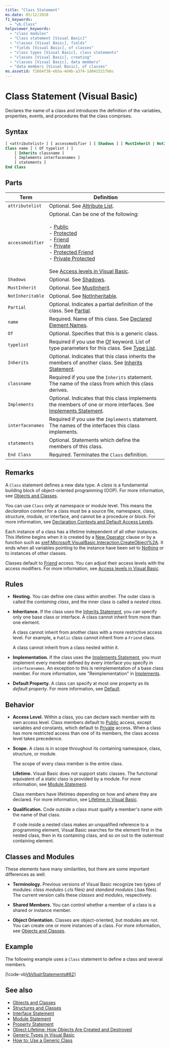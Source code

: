 ```yaml
---
title: "Class Statement"
ms.date: 05/12/2018
f1_keywords: 
  - "vb.Class"
helpviewer_keywords: 
  - "class modules"
  - "Class statement [Visual Basic]"
  - "classes [Visual Basic], fields"
  - "fields [Visual Basic], of classes"
  - "class types [Visual Basic], class statements"
  - "classes [Visual Basic], creating"
  - "classes [Visual Basic], data members"
  - "data members [Visual Basic], of classes"
ms.assetid: f2664f38-eb5a-4d4b-a374-1d041521fb6c
---
```

# Class Statement (Visual Basic)
Declares the name of a class and introduces the definition of the variables, properties, events, and procedures that the class comprises.  
  
## Syntax  
  
```vb  
[ <attributelist> ] [ accessmodifier ] [ Shadows ] [ MustInherit | NotInheritable ] [ Partial ] _  
Class name [ ( Of typelist ) ]  
    [ Inherits classname ]  
    [ Implements interfacenames ]  
    [ statements ]  
End Class  
```  
  
## Parts  
  
|Term|Definition|  
|---|---|  
|`attributelist`|Optional. See [Attribute List](../../../visual-basic/language-reference/statements/attribute-list.md).|  
|`accessmodifier`|Optional. Can be one of the following:<br /><br /> -   [Public](../../../visual-basic/language-reference/modifiers/public.md)<br />-   [Protected](../../../visual-basic/language-reference/modifiers/protected.md)<br />-   [Friend](../../../visual-basic/language-reference/modifiers/friend.md)<br />-   [Private](../../../visual-basic/language-reference/modifiers/private.md)<br />-   [Protected Friend](../../language-reference/modifiers/protected-friend.md)<br />- [Private Protected](../../language-reference/modifiers/private-protected.md)<br/><br/> See [Access levels in Visual Basic](../../../visual-basic/programming-guide/language-features/declared-elements/access-levels.md).|  
|`Shadows`|Optional. See [Shadows](../../../visual-basic/language-reference/modifiers/shadows.md).|  
|`MustInherit`|Optional. See [MustInherit](../../../visual-basic/language-reference/modifiers/mustinherit.md).|  
|`NotInheritable`|Optional. See [NotInheritable](../../../visual-basic/language-reference/modifiers/notinheritable.md).|  
|`Partial`|Optional. Indicates a partial definition of the class. See [Partial](../../../visual-basic/language-reference/modifiers/partial.md).|  
|`name`|Required. Name of this class. See [Declared Element Names](../../../visual-basic/programming-guide/language-features/declared-elements/declared-element-names.md).|  
|`Of`|Optional. Specifies that this is a generic class.|  
|`typelist`|Required if you use the [Of](../../../visual-basic/language-reference/statements/of-clause.md) keyword. List of type parameters for this class. See [Type List](../../../visual-basic/language-reference/statements/type-list.md).|  
|`Inherits`|Optional. Indicates that this class inherits the members of another class. See [Inherits Statement](../../../visual-basic/language-reference/statements/inherits-statement.md).|  
|`classname`|Required if you use the `Inherits` statement. The name of the class from which this class derives.|  
|`Implements`|Optional. Indicates that this class implements the members of one or more interfaces. See [Implements Statement](../../../visual-basic/language-reference/statements/implements-statement.md).|  
|`interfacenames`|Required if you use the `Implements` statement. The names of the interfaces this class implements.|  
|`statements`|Optional. Statements which define the members of this class.|  
|`End Class`|Required. Terminates the `Class` definition.|  
  
## Remarks  
 A `Class` statement defines a new data type. A *class* is a fundamental building block of object-oriented programming (OOP). For more information, see [Objects and Classes](../../../visual-basic/programming-guide/language-features/objects-and-classes/index.md).  
  
 You can use `Class` only at namespace or module level. This means the *declaration context* for a class must be a source file, namespace, class, structure, module, or interface, and cannot be a procedure or block. For more information, see [Declaration Contexts and Default Access Levels](../../../visual-basic/language-reference/statements/declaration-contexts-and-default-access-levels.md).  
  
 Each instance of a class has a lifetime independent of all other instances. This lifetime begins when it is created by a [New Operator](../../../visual-basic/language-reference/operators/new-operator.md) clause or by a function such as <xref:Microsoft.VisualBasic.Interaction.CreateObject%2A>. It ends when all variables pointing to the instance have been set to [Nothing](../../../visual-basic/language-reference/nothing.md) or to instances of other classes.  
  
 Classes default to [Friend](../../../visual-basic/language-reference/modifiers/friend.md) access. You can adjust their access levels with the access modifiers. For more information, see [Access levels in Visual Basic](../../../visual-basic/programming-guide/language-features/declared-elements/access-levels.md).  
  
## Rules  
  
- **Nesting.** You can define one class within another. The outer class is called the *containing class*, and the inner class is called a *nested class*.  
  
- **Inheritance.** If the class uses the [Inherits Statement](../../../visual-basic/language-reference/statements/inherits-statement.md), you can specify only one base class or interface. A class cannot inherit from more than one element.  
  
     A class cannot inherit from another class with a more restrictive access level. For example, a `Public` class cannot inherit from a `Friend` class.  
  
     A class cannot inherit from a class nested within it.  
  
- **Implementation.** If the class uses the [Implements Statement](../../../visual-basic/language-reference/statements/implements-statement.md), you must implement every member defined by every interface you specify in `interfacenames`. An exception to this is reimplementation of a base class member. For more information, see "Reimplementation" in [Implements](../../../visual-basic/language-reference/statements/implements-clause.md).  
  
- **Default Property.** A class can specify at most one property as its *default property*. For more information, see [Default](../../../visual-basic/language-reference/modifiers/default.md).  
  
## Behavior  
  
- **Access Level.** Within a class, you can declare each member with its own access level. Class members default to [Public](../../../visual-basic/language-reference/modifiers/public.md) access, except variables and constants, which default to [Private](../../../visual-basic/language-reference/modifiers/private.md) access. When a class has more restricted access than one of its members, the class access level takes precedence.  
  
- **Scope.** A class is in scope throughout its containing namespace, class, structure, or module.  
  
     The scope of every class member is the entire class.  
  
     **Lifetime.** Visual Basic does not support static classes. The functional equivalent of a static class is provided by a module. For more information, see [Module Statement](../../../visual-basic/language-reference/statements/module-statement.md).  
  
     Class members have lifetimes depending on how and where they are declared. For more information, see [Lifetime in Visual Basic](../../../visual-basic/programming-guide/language-features/declared-elements/lifetime.md).  
  
- **Qualification.** Code outside a class must qualify a member's name with the name of that class.  
  
     If code inside a nested class makes an unqualified reference to a programming element, Visual Basic searches for the element first in the nested class, then in its containing class, and so on out to the outermost containing element.  
  
## Classes and Modules  
 These elements have many similarities, but there are some important differences as well.  
  
- **Terminology.** Previous versions of Visual Basic recognize two types of modules: *class modules* (.cls files) and *standard modules* (.bas files). The current version calls these *classes* and *modules*, respectively.  
  
- **Shared Members.** You can control whether a member of a class is a shared or instance member.  
  
- **Object Orientation.** Classes are object-oriented, but modules are not. You can create one or more instances of a class. For more information, see [Objects and Classes](../../../visual-basic/programming-guide/language-features/objects-and-classes/index.md).  
  
## Example  
 The following example uses a `Class` statement to define a class and several members.  
  
 [!code-vb[VbVbalrStatements#62](~/samples/snippets/visualbasic/VS_Snippets_VBCSharp/VbVbalrStatements/VB/Class1.vb#62)]  
  
## See also

- [Objects and Classes](../../../visual-basic/programming-guide/language-features/objects-and-classes/index.md)
- [Structures and Classes](../../../visual-basic/programming-guide/language-features/data-types/structures-and-classes.md)
- [Interface Statement](../../../visual-basic/language-reference/statements/interface-statement.md)
- [Module Statement](../../../visual-basic/language-reference/statements/module-statement.md)
- [Property Statement](../../../visual-basic/language-reference/statements/property-statement.md)
- [Object Lifetime: How Objects Are Created and Destroyed](../../../visual-basic/programming-guide/language-features/objects-and-classes/object-lifetime-how-objects-are-created-and-destroyed.md)
- [Generic Types in Visual Basic](../../../visual-basic/programming-guide/language-features/data-types/generic-types.md)
- [How to: Use a Generic Class](../../../visual-basic/programming-guide/language-features/data-types/how-to-use-a-generic-class.md)
